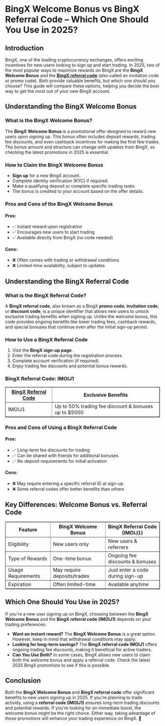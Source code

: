 <h1>BingX Welcome Bonus vs BingX Referral Code – Which One Should You Use in 2025?</h1>
<h2>Introduction</h2>
<p>BingX, one of the leading cryptocurrency exchanges, offers exciting incentives for new users looking to sign up and start trading. In 2025, two of the most popular ways to maximize rewards on BingX are the <strong>BingX Welcome Bonus</strong> and the <strong><a href="https://bingx.com/invite/IMOIJ1" target="_blank">BingX referral code</a></strong> (also called an invitation code or promo code). Both provide valuable benefits, but which one should you choose? This guide will compare these options, helping you decide the best way to get the most out of your new BingX account.</p>

<h2>Understanding the BingX Welcome Bonus</h2>
<h3>What is the BingX Welcome Bonus?</h3>
<p>The <strong>BingX Welcome Bonus</strong> is a promotional offer designed to reward new users upon signing up. This bonus often includes deposit rewards, trading fee discounts, and even cashback incentives for making the first few trades. The bonus amount and structure can change with updates from BingX, so checking the latest promotions in 2025 is essential.</p>

<h3>How to Claim the BingX Welcome Bonus</h3>
<ul>
    <li><strong>Sign up</strong> for a new BingX account.</li>
    <li>Complete identity verification (KYC) if required.</li>
    <li>Make a qualifying deposit or complete specific trading tasks.</li>
    <li>The bonus is credited to your account based on the offer details.</li>
</ul>

<h3>Pros and Cons of the BingX Welcome Bonus</h3>
<h4>Pros:</h4>
<ul>
    <li>✅ Instant reward upon registration</li>
    <li>✅ Encourages new users to start trading</li>
    <li>✅ Available directly from BingX (no code needed)</li>
</ul>

<h4>Cons:</h4>
<ul>
    <li>❌ Often comes with trading or withdrawal conditions</li>
    <li>❌ Limited-time availability, subject to updates</li>
</ul>

<h2>Understanding the BingX Referral Code</h2>
<h3>What is the BingX Referral Code?</h3>
<p>A <strong>BingX referral code</strong>, also known as a BingX <strong>promo code</strong>, <strong>invitation code</strong>, or <strong>discount code</strong>, is a unique identifier that allows new users to unlock exclusive trading benefits when signing up. Unlike the welcome bonus, this code provides ongoing benefits like lower trading fees, cashback rewards, and special bonuses that continue even after the initial sign-up period.</p>

<h3>How to Use a BingX Referral Code</h3>
<ol>
    <li>Visit the <strong>BingX sign-up page</strong>.</li>
    <li>Enter the referral code during the registration process.</li>
    <li>Complete account verification (if required).</li>
    <li>Enjoy trading fee discounts and potential bonus rewards.</li>
</ol>

<h3>BingX Referral Code: IMOIJ1</h3>
<table border="1">
    <tr>
        <th><a href="https://github.com/BingXSignUp/BingX-Referral-Code" target="_blank">BingX Referral Code</a></th>
        <th>Exclusive Benefits</th>
    </tr>
    <tr>
        <td>IMOIJ1</td>
        <td>Up to 50% trading fee discount & bonuses up to $5000</td>
    </tr>
</table>

<h3>Pros and Cons of Using a BingX Referral Code</h3>
<h4>Pros:</h4>
<ul>
    <li>✅ Long-term fee discounts for trading</li>
    <li>✅ Can be shared with friends for additional bonuses</li>
    <li>✅ No deposit requirements for initial activation</li>
</ul>

<h4>Cons:</h4>
<ul>
    <li>❌ May require entering a specific referral ID at sign-up</li>
    <li>❌ Some referral codes offer better benefits than others</li>
</ul>

<h2>Key Differences: Welcome Bonus vs. Referral Code</h2>
<table border="1">
    <tr>
        <th>Feature</th>
        <th>BingX Welcome Bonus</th>
        <th>BingX Referral Code (IMOIJ1)</th>
    </tr>
    <tr>
        <td>Eligibility</td>
        <td>New users only</td>
        <td>New users & referrers</td>
    </tr>
    <tr>
        <td>Type of Rewards</td>
        <td>One-time bonus</td>
        <td>Ongoing fee discounts & bonuses</td>
    </tr>
    <tr>
        <td>Usage Requirements</td>
        <td>May require deposits/trades</td>
        <td>Just enter a code during sign-up</td>
    </tr>
    <tr>
        <td>Expiration</td>
        <td>Often limited-time</td>
        <td>Available anytime</td>
    </tr>
</table>

<h2>Which One Should You Use in 2025?</h2>
<p>If you're a new user signing up on BingX, choosing between the <strong>BingX Welcome Bonus</strong> and the <strong>BingX referral code (IMOIJ1)</strong> depends on your trading preferences:</p>
<ul>
    <li><strong>Want an instant reward?</strong> The <strong>BingX Welcome Bonus</strong> is a great option. However, keep in mind that withdrawal conditions may apply.</li>
    <li><strong>Looking for long-term savings?</strong> The <strong>BingX referral code IMOIJ1</strong> offers ongoing trading fee discounts, making it beneficial for active traders.</li>
    <li><strong>Can You Use Both?</strong> In some cases, BingX allows new users to claim both the welcome bonus and apply a referral code. Check the latest 2025 BingX promotions to see if this is possible.</li>
</ul>

<h2>Conclusion</h2>
<p>Both the <strong>BingX Welcome Bonus</strong> and <strong>BingX referral code</strong> offer significant benefits to new users signing up in 2025. If you're planning to trade actively, using a <strong>referral code (IMOIJ1)</strong> ensures long-term trading discounts and potential rewards. If you're looking for an immediate boost, the welcome bonus might be the right choice. Either way, taking advantage of these promotions will enhance your trading experience on BingX. 🚀</p>

